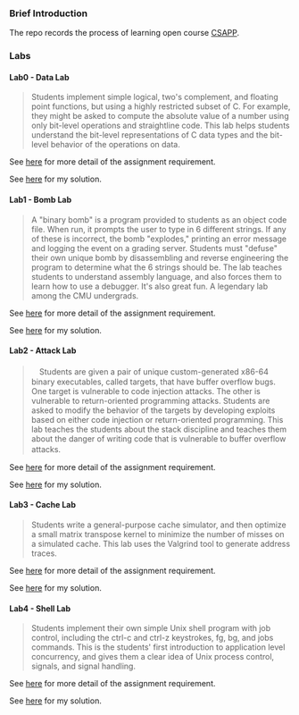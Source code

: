### Brief Introduction
The repo records the process of learning open course [CSAPP](https://csapp.cs.cmu.edu/3e/waside.html).  

### Labs  

#### Lab0 - Data Lab
> Students implement simple logical, two's complement, and floating point functions, but using a highly restricted subset of C. For example, they might be asked to compute the absolute value of a number using only bit-level operations and straightline code. This lab helps students understand the bit-level representations of C data types and the bit-level behavior of the operations on data.  

See [here](Lab/lab0_data/datalab.pdf) for more detail of the assignment requirement.  

See [here](Lab/lab0_data/datalab-handout/bits.c) for my solution.


#### Lab1 - Bomb Lab
> A "binary bomb" is a program provided to students as an object code file. When run, it prompts the user to type in 6 different strings. If any of these is incorrect, the bomb "explodes," printing an error message and logging the event on a grading server. Students must "defuse" their own unique bomb by disassembling and reverse engineering the program to determine what the 6 strings should be. The lab teaches students to understand assembly language, and also forces them to learn how to use a debugger. It's also great fun. A legendary lab among the CMU undergrads.  

See [here](Lab/lab1_bomb/Doc/bomblab.pdf) for more detail of the assignment requirement.  

See [here](Lab/lab1_bomb/) for my solution.  

#### Lab2 - Attack Lab
>　Students are given a pair of unique custom-generated x86-64 binary executables, called targets, that have buffer overflow bugs. One target is vulnerable to code injection attacks. The other is vulnerable to return-oriented programming attacks. Students are asked to modify the behavior of the targets by developing exploits based on either code injection or return-oriented programming. This lab teaches the students about the stack discipline and teaches them about the danger of writing code that is vulnerable to buffer overflow attacks.　　

See [here](Lab/lab2_attackLab/attacklab.pdf) for more detail of the assignment requirement.  

See [here](Lab/lab2_attackLab/) for my solution.  

#### Lab3 - Cache Lab
> Students write a general-purpose cache simulator, and then optimize a small matrix transpose kernel to minimize the number of misses on a simulated cache. This lab uses the Valgrind tool to generate address traces.  

See [here](Lab/lab3_cachelab/cachelab.pdf) for more detail of the assignment requirement.  

See [here](Lab/lab3_cachelab/) for my solution.  

#### Lab4 - Shell Lab
> Students implement their own simple Unix shell program with job control, including the ctrl-c and ctrl-z keystrokes, fg, bg, and jobs commands. This is the students' first introduction to application level concurrency, and gives them a clear idea of Unix process control, signals, and signal handling.  

See [here](Lab/lab4_shellLab/shlab.pdf) for more detail of the assignment requirement.  

See [here](Lab/lab4_shellLab/) for my solution.  